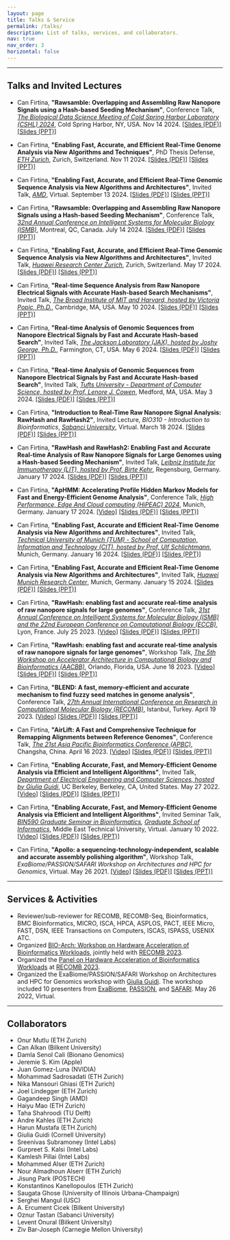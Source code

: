 ```yaml
---
layout: page
title: Talks & Service
permalink: /talks/
description: List of talks, services, and collaborators.
nav: true
nav_order: 3
horizontal: false
---
```


___
## Talks and Invited Lectures

* Can Firtina, **"Rawsamble: Overlapping and Assembling Raw Nanopore Signals using a Hash-based Seeding Mechanism"**, Conference Talk, *[The Biological Data Science Meeting of Cold Spring Harbor Laboratory (CSHL) 2024](https://meetings.cshl.edu/meetings.aspx?meet=DATA&year=24)*, Cold Spring Harbor, NY, USA. Nov 14 2024. [[Slides (PDF)]](https://people.ee.ethz.ch/%7Efirtinac/pub/rawsamble_firtina_cshl-biological_data_science_2024.pdf) [[Slides (PPT)]](https://people.ee.ethz.ch/%7Efirtinac/pub/rawsamble_firtina_cshl-biological_data_science_2024.pptx)

* Can Firtina, **"Enabling Fast, Accurate, and Efficient Real-Time Genome Analysis via New Algorithms and Techniques"**, PhD Thesis Defense, *[ETH Zurich](https://ethz.ch/en.html)*, Zurich, Switzerland. Nov 11 2024. [[Slides (PDF)]](firtina_eth_defense_slides.pdf) [[Slides (PPT)]](firtina_eth_defense_slides.pptx)

* Can Firtina, **"Enabling Fast, Accurate, and Efficient Real-Time Genomic Sequence Analysis via New Algorithms and Architectures"**, Invited Talk, *[AMD](https://www.amd.com/en/corporate/research/about.html)*, Virtual. September 13 2024. [[Slides (PDF)]](https://people.ee.ethz.ch/~firtinac/pub/firtina-2024_09-amd-accelerating_real-time_genome_analysis.pdf) [[Slides (PPT)]](https://people.ee.ethz.ch/~firtinac/pub/firtina-2024_09-amd-accelerating_real-time_genome_analysis.pptx)

* Can Firtina, **"Rawsamble: Overlapping and Assembling Raw Nanopore Signals using a Hash-based Seeding Mechanism"**, Conference Talk, *[32nd Annual Conference on Intelligent Systems for Molecular Biology (ISMB)](https://www.iscb.org/ismb2024/programme-schedule/scientific-programme/hitseq)*, Montreal, QC, Canada. July 14 2024. [[Slides (PDF)]](https://people.ee.ethz.ch/%7Efirtinac/pub/rawsamble-firtina-2024-ismb.pdf) [[Slides (PPT)]](https://people.ee.ethz.ch/%7Efirtinac/pub/rawsamble-firtina-2024-ismb.pptx)

* Can Firtina, **"Enabling Fast, Accurate, and Efficient Real-Time Genomic Sequence Analysis via New Algorithms and Architectures"**, Invited Talk, *[Huawei Research Center Zurich](https://www.huawei.com/)*, Zurich, Switzerland. May 17 2024. [[Slides (PDF)]](https://people.ee.ethz.ch/~firtinac/pub/firtina-2024_05-huawei_zurich-accelerating_real-time_genome_analysis.pdf) [[Slides (PPT)]](https://people.ee.ethz.ch/~firtinac/pub/firtina-2024_05-huawei_zurich-accelerating_real-time_genome_analysis.pptx)

* Can Firtina, **"Real-time Sequence Analysis from Raw Nanopore Electrical Signals with Accurate Hash-based Search Mechanisms"**, Invited Talk, *[The Broad Institute of MIT and Harvard, hosted by Victoria Popic, Ph.D.](https://www.broadinstitute.org/bios/victoria-popic)*, Cambridge, MA, USA. May 10 2024. [[Slides (PDF)]](https://people.ee.ethz.ch/~firtinac/pub/firtina-2024_05-broad-real-time_and_fuzzy_genome_analysis.pdf) [[Slides (PPT)]](https://people.ee.ethz.ch/~firtinac/pub/firtina-2024_05-broad-real-time_and_fuzzy_genome_analysis.pptx)

* Can Firtina, **"Real-time Analysis of Genomic Sequences from Nanopore Electrical Signals by Fast and Accurate Hash-based Search"**, Invited Talk, *[The Jackson Laboratory (JAX), hosted by Joshy George, Ph.D.](https://www.jax.org/people/joshy-george)*, Farmington, CT, USA. May 6 2024. [[Slides (PDF)]](https://people.ee.ethz.ch/~firtinac/pub/firtina-2024_05-jax-real-time_genome_analysis.pdf) [[Slides (PPT)]](https://people.ee.ethz.ch/~firtinac/pub/firtina-2024_05-jax-real-time_genome_analysis.pptx)

* Can Firtina, **"Real-time Analysis of Genomic Sequences from Nanopore Electrical Signals by Fast and Accurate Hash-based Search"**, Invited Talk, *[Tufts University - Department of Computer Science, hosted by Prof. Lenore J. Cowen](https://facultyprofiles.tufts.edu/lenore-cowen)*, Medford, MA, USA. May 3 2024. [[Slides (PDF)]](https://people.ee.ethz.ch/~firtinac/pub/firtina-2024_05-tufts-real-time_genome_analysis.pdf) [[Slides (PPT)]](https://people.ee.ethz.ch/~firtinac/pub/firtina-2024_05-tufts-real-time_genome_analysis.pptx)

* Can Firtina, **"Introduction to Real-Time Raw Nanopore Signal Analysis: RawHash and RawHash2"**, Invited Lecture, *BIO310 - Introduction to Bioinformatics*, *[Sabanci University](https://www.sabanciuniv.edu/en)*, Virtual. March 18 2024. [[Slides (PDF)]](https://people.ee.ethz.ch/~firtinac/pub/firtina-2024_03-sabanci-real-time_genome_analysis.pdf) [[Slides (PPT)]](https://people.ee.ethz.ch/~firtinac/pub/firtina-2024_03-sabanci-real-time_genome_analysis.pptx)

* Can Firtina, **"RawHash and RawHash2: Enabling Fast and Accurate Real-time Analysis of Raw Nanopore Signals for Large Genomes using a Hash-based Seeding Mechanism"**, Invited Talk, *[Leibniz Institute for Immunotherapy (LIT), hosted by Prof. Birte Kehr](https://lit.eu/our-scientists/prof-birte-kehr/)*, Regensburg, Germany. January 17 2024. [[Slides (PDF)]](https://people.ee.ethz.ch/~firtinac/pub/firtina-2024_01-lit-real-time_genome_analysis.pdf) [[Slides (PPT)]](https://people.ee.ethz.ch/~firtinac/pub/firtina-2024_01-lit-real-time_genome_analysis.pptx)

* Can Firtina, **"ApHMM: Accelerating Profile Hidden Markov Models for Fast and Energy-Efficient Genome Analysis"**, Conference Talk, *[High Performance, Edge And Cloud computing (HiPEAC) 2024](https://www.hipeac.net/2024/munich/)*, Munich, Germany. January 17 2024. [[Video]](https://youtu.be/a8RFca-jXPk) [[Slides (PDF)]](https://people.ee.ethz.ch/~firtinac/pub/aphmm-firtina-2024-hipeac.pdf) [[Slides (PPT)]](https://people.ee.ethz.ch/~firtinac/pub/aphmm-firtina-2024-hipeac.pptx)

* Can Firtina, **"Enabling Fast, Accurate and Efficient Real-Time Genome Analysis via New Algorithms and Architectures"**, Invited Talk, *[Technical University of Munich (TUM) - School of Computation, Information and Technology (CIT), hosted by Prof. Ulf Schlichtmann](https://www.ce.cit.tum.de/en/eda/persons/ulf-schlichtmann/)*, Munich, Germany. January 16 2024. [[Slides (PDF)]](https://people.ee.ethz.ch/~firtinac/pub/firtina-2024_01-tum-enabling_real-time_acceleration.pdf) [[Slides (PPT)]](https://people.ee.ethz.ch/~firtinac/pub/firtina-2024_01-tum-enabling_real-time_acceleration.pptx)

* Can Firtina, **"Enabling Fast, Accurate and Efficient Real-Time Genome Analysis via New Algorithms and Architectures"**, Invited Talk, *[Huawei Munich Research Center](https://www.huawei.com/)*, Munich, Germany. January 15 2024. [[Slides (PDF)]](https://people.ee.ethz.ch/~firtinac/pub/firtina-2024_01-huawei-enabling_real-time_acceleration.pdf) [[Slides (PPT)]](https://people.ee.ethz.ch/~firtinac/pub/firtina-2024_01-huawei-enabling_real-time_acceleration.pptx)

* Can Firtina, **"RawHash: enabling fast and accurate real-time analysis of raw nanopore signals for large genomes"**, Conference Talk, *[31st Annual Conference on Intelligent Systems for Molecular Biology (ISMB) and the 22nd European Conference on Computational Biology (ECCB)](https://www.iscb.org/ismbeccb2023-programme/tracks/hitseq)*, Lyon, France. July 25 2023. [[Video]](https://youtu.be/ti0M6TvRkTs) [[Slides (PDF)]](https://people.ee.ethz.ch/%7Efirtinac/pub/rawhash-firtina-2023-ismbeccb.pdf) [[Slides (PPT)]](https://people.ee.ethz.ch/%7Efirtinac/pub/rawhash-firtina-2023-ismbeccb.pptx)

* Can Firtina, **"RawHash: enabling fast and accurate real-time analysis of raw nanopore signals for large genomes"**, Workshop Talk, *[The 5th Workshop on Accelerator Architecture in Computational Biology and Bioinformatics (AACBB)](https://aacbb-workshop.github.io)*, Orlando, Florida, USA. June 18 2023. [[Video]](https://youtu.be/-7_pFwriK9c) [[Slides (PDF)]](https://people.ee.ethz.ch/%7Efirtinac/pub/rawhash-firtina-2023_06_18-aacbb.pdf) [[Slides (PPT)]](https://people.ee.ethz.ch/%7Efirtinac/pub/rawhash-firtina-2023_06_18-aacbb.pptx)

* Can Firtina, **"BLEND: A fast, memory-efficient and accurate mechanism to find fuzzy seed matches in genome analysis"**, Conference Talk, *[27th Annual International Conference on Research in Computational Molecular Biology (RECOMB)](http://recomb2023.bilkent.edu.tr/index.html)*, Istanbul, Turkey. April 19 2023. [[Video]](https://youtu.be/k9NzGwaF_mE) [[Slides (PDF)]](https://people.ee.ethz.ch/~firtinac/pub/blend-firtina-2023_04_19-recomb.pdf) [[Slides (PPT)]](https://people.ee.ethz.ch/~firtinac/pub/blend-firtina-2023_04_19-recomb.pptx)

* Can Firtina, **"AirLift: A Fast and Comprehensive Technique for Remapping Alignments between Reference Genomes"**, Conference Talk, *[The 21st Asia Pacific Bioinformatics Conference (APBC)](http://bioinformatics.csu.edu.cn/APBC2023/)*, Changsha, China. April 16 2023. [[Video]](https://youtu.be/nJKJK15t5YM) [[Slides (PDF)]](https://people.ee.ethz.ch/~firtinac/pub/airlift-firtina-2023_04_16-apbc.pdf) [[Slides (PPT)]](https://people.ee.ethz.ch/~firtinac/pub/airlift-firtina-2023_04_16-apbc.pptx)

* Can Firtina, **"Enabling Accurate, Fast, and Memory-Efficient Genome Analysis via Efficient and Intelligent Algorithms"**, Invited Talk, *[Department of Electrical Engineering and Computer Sciences, hosted by Giulia Guidi](https://eecs.berkeley.edu)*, UC Berkeley, Berkeley, CA, United States. May 27 2022. [[Video]](https://www.youtube.com/watch?v=5C3FdBXrSlg) [[Slides (PDF)]](https://people.ee.ethz.ch/~firtinac/pub/enabling_fast_efficient_genome_analysis-firtina-2022_05_27-ucb.pdf) [[Slides (PPT)]](https://people.ee.ethz.ch/~firtinac/pub/enabling_fast_efficient_genome_analysis-firtina-2022_05_27-ucb.pptx)

* Can Firtina, **"Enabling Accurate, Fast, and Memory-Efficient Genome Analysis via Efficient and Intelligent Algorithms"**, Invited Seminar Talk, *[BIN590 Graduate Seminar in Bioinformatics](https://catalog.metu.edu.tr/course.php?prog=908&course_code=9080590), [Graduate School of Informatics](http://www.ii.metu.edu.tr/)*, Middle East Technical University, Virtual. January 10 2022. [[Video]](https://www.youtube.com/watch?v=Y4KMqvUYF-E) [[Slides (PDF)]](https://people.ee.ethz.ch/~firtinac/pub/enabling_fast_efficient_genome_analysis-firtina-2022_01_10-metu-graduateseminar.pdf) [[Slides (PPT)]](https://people.ee.ethz.ch/~firtinac/pub/enabling_fast_efficient_genome_analysis-firtina-2022_01_10-metu-graduateseminar.pptx)

* Can Firtina, **"Apollo: a sequencing-technology-independent, scalable and accurate assembly polishing algorithm"**, Workshop Talk, *ExaBiome/PASSION/SAFARI Workshop on Architectures and HPC for Genomics*, Virtual. May 26 2021. [[Video]](https://people.ee.ethz.ch/~firtinac/pub/apollo-firtina-2021_05_26-workshop.mp4) [[Slides (PDF)]](https://people.ee.ethz.ch/~firtinac/pub/apollo-firtina-2021_05_26-workshop.pdf) [[Slides (PPT)]](https://people.ee.ethz.ch/~firtinac/pub/apollo-firtina-2021_05_26-workshop.pptx)

___
## Services & Activities

  * Reviewer/sub-reviewer for RECOMB, RECOMB-Seq, Bioinformatics, BMC Bioinformatics, MICRO, ISCA, HPCA, ASPLOS, PACT, IEEE Micro, FAST, DSN, IEEE Transactions on Computers, ISCAS, ISPASS, USENIX ATC.
  * Organized [BIO-Arch: Workshop on Hardware Acceleration of Bioinformatics Workloads](https://safari.ethz.ch/recomb23-arch-workshop/), jointly held with [RECOMB 2023](http://recomb2023.bilkent.edu.tr/index.html).
  * Organized the [Panel on Hardware Acceleration of Bioinformatics Workloads](https://safari.ethz.ch/recomb23-arch-workshop/panel/) at [RECOMB 2023](http://recomb2023.bilkent.edu.tr/program.html).
  * Organized the ExaBiome/PASSION/SAFARI Workshop on Architectures and HPC for Genomics workshop with [Giulia Guidi](https://giuliaguidi.github.io). The workshop included 10 presenters from [ExaBiome](https://sites.google.com/lbl.gov/exabiome), [PASSION](https://passion.lbl.gov), and [SAFARI](https://safari.ethz.ch). May 26 2022, Virtual.
  
___
## Collaborators
  * Onur Mutlu (ETH Zurich)
  * Can Alkan (Bilkent University)
  * Damla Senol Cali (Bionano Genomics)
  * Jeremie S. Kim (Apple)
  * Juan Gomez-Luna (NVIDIA)
  * Mohammad Sadrosadati (ETH Zurich)
  * Nika Mansouri Ghiasi (ETH Zurich)
  * Joel Lindegger (ETH Zurich)
  * Gagandeep Singh (AMD)
  * Haiyu Mao (ETH Zurich)
  * Taha Shahroodi (TU Delft)
  * Andre Kahles (ETH Zurich)
  * Harun Mustafa (ETH Zurich)
  * Giulia Guidi (Cornell University)
  * Sreenivas Subramoney (Intel Labs)
  * Gurpreet S. Kalsi (Intel Labs)
  * Kamlesh Pillai (Intel Labs)
  * Mohammed Alser (ETH Zurich)
  * Nour Almadhoun Alserr (ETH Zurich)
  * Jisung Park (POSTECH)
  * Konstantinos Kanellopoulos (ETH Zurich)
  * Saugata Ghose (University of Illinois Urbana-Champaign)
  * Serghei Mangul (USC)
  * A. Ercument Cicek (Bilkent University)
  * Oznur Tastan (Sabanci University)
  * Levent Onural (Bilkent University)
  * Ziv Bar-Joseph (Carnegie Mellon University)